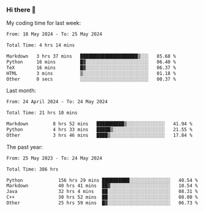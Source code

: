 ### Hi there 👋

My coding time for last week:

<!--START_SECTION:week-->

```txt
From: 18 May 2024 - To: 25 May 2024

Total Time: 4 hrs 14 mins

Markdown   3 hrs 37 mins   █████████████████████▒░░░   85.68 %
Python     16 mins         █▓░░░░░░░░░░░░░░░░░░░░░░░   06.40 %
TeX        16 mins         █▓░░░░░░░░░░░░░░░░░░░░░░░   06.37 %
HTML       3 mins          ▒░░░░░░░░░░░░░░░░░░░░░░░░   01.18 %
Other      0 secs          ░░░░░░░░░░░░░░░░░░░░░░░░░   00.37 %
```

<!--END_SECTION:week-->

Last month:

<!--START_SECTION:month-->

```txt
From: 24 April 2024 - To: 24 May 2024

Total Time: 21 hrs 10 mins

Markdown         8 hrs 52 mins   ██████████▒░░░░░░░░░░░░░░   41.94 %
Python           4 hrs 33 mins   █████▒░░░░░░░░░░░░░░░░░░░   21.55 %
Other            3 hrs 46 mins   ████▒░░░░░░░░░░░░░░░░░░░░   17.84 %
```

<!--END_SECTION:month-->

The past year:

<!--START_SECTION:year-->

```txt
From: 25 May 2023 - To: 24 May 2024

Total Time: 386 hrs

Python             156 hrs 29 mins ██████████░░░░░░░░░░░░░░░   40.54 %
Markdown           40 hrs 41 mins  ██▓░░░░░░░░░░░░░░░░░░░░░░   10.54 %
Java               32 hrs 4 mins   ██░░░░░░░░░░░░░░░░░░░░░░░   08.31 %
C++                30 hrs 52 mins  ██░░░░░░░░░░░░░░░░░░░░░░░   08.00 %
Other              25 hrs 59 mins  █▓░░░░░░░░░░░░░░░░░░░░░░░   06.73 %
```

<!--END_SECTION:year-->
